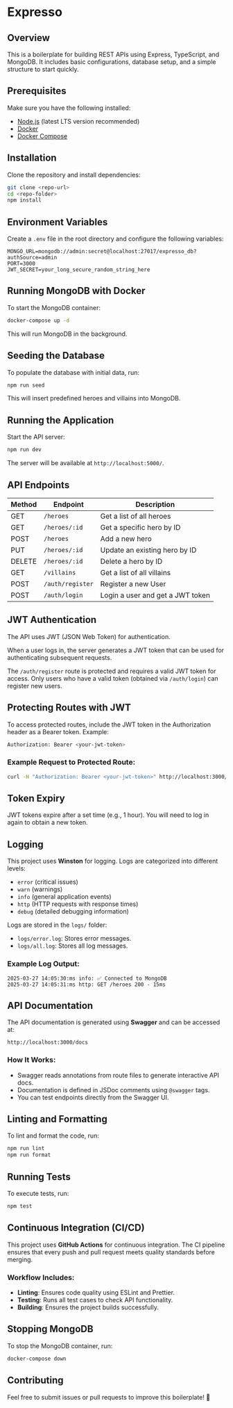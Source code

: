 # Expresso

## Overview
This is a boilerplate for building REST APIs using Express, TypeScript, and MongoDB. It includes basic configurations, database setup, and a simple structure to start quickly.

## Prerequisites
Make sure you have the following installed:
- [Node.js](https://nodejs.org/) (latest LTS version recommended)
- [Docker](https://www.docker.com/get-started)
- [Docker Compose](https://docs.docker.com/compose/install/)

## Installation
Clone the repository and install dependencies:

```sh
git clone <repo-url>
cd <repo-folder>
npm install
```

## Environment Variables
Create a `.env` file in the root directory and configure the following variables:

```
MONGO_URL=mongodb://admin:secret@localhost:27017/expresso_db?authSource=admin
PORT=3000
JWT_SECRET=your_long_secure_random_string_here
```

## Running MongoDB with Docker
To start the MongoDB container:

```sh
docker-compose up -d
```

This will run MongoDB in the background.

## Seeding the Database
To populate the database with initial data, run:

```sh
npm run seed
```

This will insert predefined heroes and villains into MongoDB.

## Running the Application
Start the API server:

```sh
npm run dev
```

The server will be available at `http://localhost:5000/`.

## API Endpoints
| Method | Endpoint         | Description                       |
|--------|------------------|-----------------------------------|
| GET    | `/heroes`        | Get a list of all heroes          |
| GET    | `/heroes/:id`    | Get a specific hero by ID         |
| POST   | `/heroes`        | Add a new hero                    |
| PUT    | `/heroes/:id`    | Update an existing hero by ID     |
| DELETE | `/heroes/:id`    | Delete a hero by ID               |
| GET    | `/villains`      | Get a list of all villains        |
| POST   | `/auth/register` | Register a new User               |
| POST   | `/auth/login`    | Login a user and get a JWT token  |

## JWT Authentication
The API uses JWT (JSON Web Token) for authentication.

When a user logs in, the server generates a JWT token that can be used for authenticating subsequent requests.

The `/auth/register` route is protected and requires a valid JWT token for access. Only users who have a valid token (obtained via `/auth/login`) can register new users.

## Protecting Routes with JWT
To access protected routes, include the JWT token in the Authorization header as a Bearer token. Example:
```sh
Authorization: Bearer <your-jwt-token>
```
### Example Request to Protected Route:
```sh
curl -H "Authorization: Bearer <your-jwt-token>" http://localhost:3000/heroes
```

## Token Expiry
JWT tokens expire after a set time (e.g., 1 hour). You will need to log in again to obtain a new token.

## Logging
This project uses **Winston** for logging. Logs are categorized into different levels:
- `error` (critical issues)
- `warn` (warnings)
- `info` (general application events)
- `http` (HTTP requests with response times)
- `debug` (detailed debugging information)

Logs are stored in the `logs/` folder:
- `logs/error.log`: Stores error messages.
- `logs/all.log`: Stores all log messages.

### Example Log Output:
```
2025-03-27 14:05:30:ms info: ✅ Connected to MongoDB
2025-03-27 14:05:31:ms http: GET /heroes 200 - 15ms
```

## API Documentation
The API documentation is generated using **Swagger** and can be accessed at:

```
http://localhost:3000/docs
```

### How It Works:
- Swagger reads annotations from route files to generate interactive API docs.
- Documentation is defined in JSDoc comments using `@swagger` tags.
- You can test endpoints directly from the Swagger UI.

## Linting and Formatting
To lint and format the code, run:

```sh
npm run lint
npm run format
```

## Running Tests
To execute tests, run:

```sh
npm test
```

## Continuous Integration (CI/CD)
This project uses **GitHub Actions** for continuous integration. The CI pipeline ensures that every push and pull request meets quality standards before merging.

### Workflow Includes:
- **Linting**: Ensures code quality using ESLint and Prettier.
- **Testing**: Runs all test cases to check API functionality.
- **Building**: Ensures the project builds successfully.

## Stopping MongoDB
To stop the MongoDB container, run:

```sh
docker-compose down
```

## Contributing
Feel free to submit issues or pull requests to improve this boilerplate! 🚀

